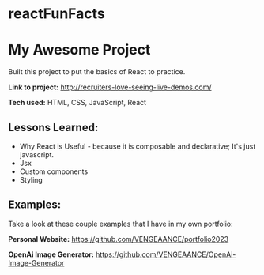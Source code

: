 # reactFunFacts

# My Awesome Project

Built this project to put the basics of React to practice.

**Link to project:** http://recruiters-love-seeing-live-demos.com/

**Tech used:** HTML, CSS, JavaScript, React

## Lessons Learned:

- Why React is Useful - because it is composable and declarative; It's just javascript.
- Jsx
- Custom components
- Styling

## Examples:

Take a look at these couple examples that I have in my own portfolio:

**Personal Website:** https://github.com/VENGEAANCE/portfolio2023

**OpenAi Image Generator:** https://github.com/VENGEAANCE/OpenAi-Image-Generator
